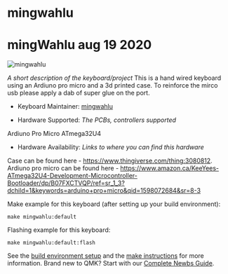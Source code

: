 # mingwahlu
# mingWahlu aug 19 2020
![mingwahlu](https://imgur.com/a/qWw0s43)

*A short description of the keyboard/project*
This is a hand wired keyboard using an Ardiuno pro micro and a 3d printed case. To reinforce the mirco usb please apply a dab of super glue on the port.


* Keyboard Maintainer: [mingwahlu](https://github.com/tan00060)

* Hardware Supported: *The PCBs, controllers supported*

Ardiuno Pro Micro ATmega32U4

* Hardware Availability: *Links to where you can find this hardware*

Case can be found here - https://www.thingiverse.com/thing:3080812.
Ardiuno pro micro can be found here - https://www.amazon.ca/KeeYees-ATmega32U4-Development-Microcontroller-Bootloader/dp/B07FXCTVQP/ref=sr_1_3?dchild=1&keywords=arduino+pro+micro&qid=1598072684&sr=8-3


Make example for this keyboard (after setting up your build environment):

    make mingwahlu:default

Flashing example for this keyboard:

    make mingwahlu:default:flash

See the [build environment setup](https://docs.qmk.fm/#/getting_started_build_tools) and the [make instructions](https://docs.qmk.fm/#/getting_started_make_guide) for more information. Brand new to QMK? Start with our [Complete Newbs Guide](https://docs.qmk.fm/#/newbs).
